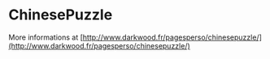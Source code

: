 ChinesePuzzle
=============

More informations at [http://www.darkwood.fr/pagesperso/chinesepuzzle/](http://www.darkwood.fr/pagesperso/chinesepuzzle/)
